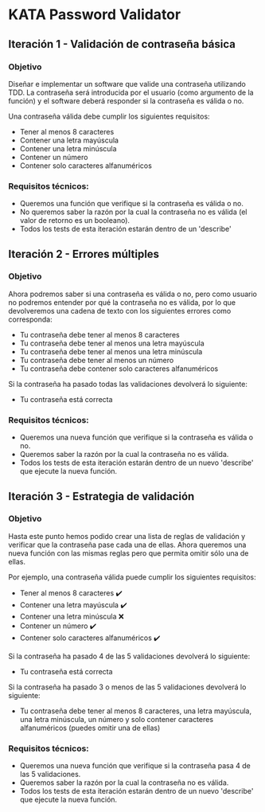 # KATA Password Validator

## Iteración 1 - Validación de contraseña básica
### Objetivo
Diseñar e implementar un software que valide una contraseña utilizando TDD.
La contraseña será introducida por el usuario (como argumento de la función) y el software deberá responder si la contraseña es válida o no.

Una contraseña válida debe cumplir los siguientes requisitos:
- Tener al menos 8 caracteres
- Contener una letra mayúscula
- Contener una letra minúscula
- Contener un número
- Contener solo caracteres alfanuméricos 

### Requisitos técnicos:
- Queremos una función que verifique si la contraseña es válida o no.
- No queremos saber la razón por la cual la contraseña no es válida (el valor de retorno es un booleano).
- Todos los tests de esta iteración estarán dentro de un 'describe'


## Iteración 2 - Errores múltiples
### Objetivo
Ahora podremos saber si una contraseña es válida o no, pero como usuario no podremos entender por qué la contraseña no es válida, por lo que devolveremos una cadena de texto con los siguientes errores como corresponda:
- Tu contraseña debe tener al menos 8 caracteres
- Tu contraseña debe tener al menos una letra mayúscula
- Tu contraseña debe tener al menos una letra minúscula
- Tu contraseña debe tener al menos un número
- Tu contraseña debe contener solo caracteres alfanuméricos

Si la contraseña ha pasado todas las validaciones devolverá lo siguiente:
- Tu contraseña está correcta

### Requisitos técnicos:
- Queremos una nueva función que verifique si la contraseña es válida o no.
- Queremos saber la razón por la cual la contraseña no es válida.
- Todos los tests de esta iteración estarán dentro de un nuevo 'describe' que ejecute la nueva función.


## Iteración 3 - Estrategia de validación
### Objetivo
Hasta este punto hemos podido crear una lista de reglas de validación y verificar que la contraseña pase cada una de ellas. Ahora queremos una nueva función con las mismas reglas pero que permita omitir sólo una de ellas.

Por ejemplo, una contraseña válida puede cumplir los siguientes requisitos:
- Tener al menos 8 caracteres :heavy_check_mark:
- Contener una letra mayúscula :heavy_check_mark:
- Contener una letra minúscula :x:
- Contener un número :heavy_check_mark:
- Contener solo caracteres alfanuméricos :heavy_check_mark:

Si la contraseña ha pasado 4 de las 5 validaciones devolverá lo siguiente:
- Tu contraseña está correcta

Si la contraseña ha pasado 3 o menos de las 5 validaciones devolverá lo siguiente:
- Tu contraseña debe tener al menos 8 caracteres, una letra mayúscula, una letra minúscula, un número y solo contener caracteres alfanuméricos (puedes omitir una de ellas)

### Requisitos técnicos:
- Queremos una nueva función que verifique si la contraseña pasa 4 de las 5 validaciones.
- Queremos saber la razón por la cual la contraseña no es válida.
- Todos los tests de esta iteración estarán dentro de un nuevo 'describe' que ejecute la nueva función.